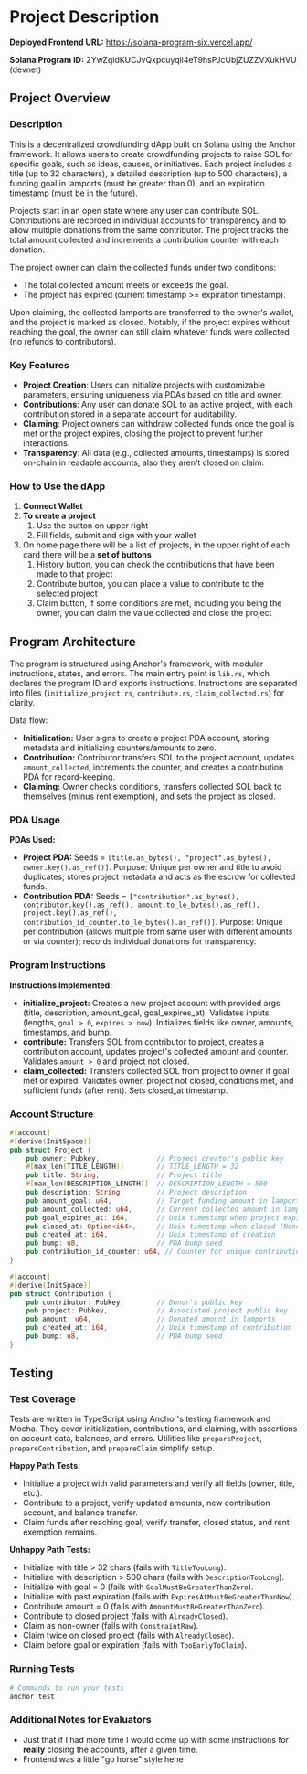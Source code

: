 # Project Description

**Deployed Frontend URL:** https://solana-program-six.vercel.app/

**Solana Program ID:** 2YwZqidKUCJvQxpcuyqii4eT9hsPJcUbjZUZZVXukHVU (devnet)

## Project Overview

### Description

This is a decentralized crowdfunding dApp built on Solana using the Anchor framework. It allows users to create crowdfunding projects to raise SOL for specific goals, such as ideas, causes, or initiatives. Each project includes a title (up to 32 characters), a detailed description (up to 500 characters), a funding goal in lamports (must be greater than 0), and an expiration timestamp (must be in the future).

Projects start in an open state where any user can contribute SOL. Contributions are recorded in individual accounts for transparency and to allow multiple donations from the same contributor. The project tracks the total amount collected and increments a contribution counter with each donation.

The project owner can claim the collected funds under two conditions:

- The total collected amount meets or exceeds the goal.
- The project has expired (current timestamp >= expiration timestamp).

Upon claiming, the collected lamports are transferred to the owner's wallet, and the project is marked as closed. Notably, if the project expires without reaching the goal, the owner can still claim whatever funds were collected (no refunds to contributors).

### Key Features

- **Project Creation**: Users can initialize projects with customizable parameters, ensuring uniqueness via PDAs based on title and owner.
- **Contributions**: Any user can donate SOL to an active project, with each contribution stored in a separate account for auditability.
- **Claiming**: Project owners can withdraw collected funds once the goal is met or the project expires, closing the project to prevent further interactions.
- **Transparency**: All data (e.g., collected amounts, timestamps) is stored on-chain in readable accounts, also they aren't closed on claim.

### How to Use the dApp

1. **Connect Wallet**
2. **To create a project**
    1. Use the button on upper right
    2. Fill fields, submit and sign with your wallet
3. On home page there will be a list of projects, in the upper right of each card there will be a **set of buttons**
    1. History button, you can check the contributions that have been made to that project
    2. Contribute button, you can place a value to contribute to the selected project
    3. Claim button, if some conditions are met, including you being the owner, you can claim the value collected and close the project

## Program Architecture
The program is structured using Anchor's framework, with modular instructions, states, and errors. The main entry point is `lib.rs`, which declares the program ID and exports instructions. Instructions are separated into files (`initialize_project.rs`, `contribute.rs`, `claim_collected.rs`) for clarity.

Data flow:
- **Initialization:** User signs to create a project PDA account, storing metadata and initializing counters/amounts to zero.
- **Contribution:** Contributor transfers SOL to the project account, updates `amount_collected`, increments the counter, and creates a contribution PDA for record-keeping.
- **Claiming:** Owner checks conditions, transfers collected SOL back to themselves (minus rent exemption), and sets the project as closed.

### PDA Usage

**PDAs Used:**
- **Project PDA:** Seeds = `[title.as_bytes(), "project".as_bytes(), owner.key().as_ref()]`. Purpose: Unique per owner and title to avoid duplicates; stores project metadata and acts as the escrow for collected funds.
- **Contribution PDA:** Seeds = `["contribution".as_bytes(), contributor.key().as_ref(), amount.to_le_bytes().as_ref(), project.key().as_ref(), contribution_id_counter.to_le_bytes().as_ref()]`. Purpose: Unique per contribution (allows multiple from same user with different amounts or via counter); records individual donations for transparency.

### Program Instructions
**Instructions Implemented:**
- **initialize_project:** Creates a new project account with provided args (title, description, amount_goal, goal_expires_at). Validates inputs (lengths, `goal > 0`, `expires > now`). Initializes fields like owner, amounts, timestamps, and bump.
- **contribute:** Transfers SOL from contributor to project, creates a contribution account, updates project's collected amount and counter. Validates `amount > 0` and project not closed.
- **claim_collected:** Transfers collected SOL from project to owner if goal met or expired. Validates owner, project not closed, conditions met, and sufficient funds (after rent). Sets closed_at timestamp.

### Account Structure
```rust
#[account]
#[derive(InitSpace)]
pub struct Project {
    pub owner: Pubkey,              // Project creator's public key
    #[max_len(TITLE_LENGTH)]        // TITLE_LENGTH = 32
    pub title: String,              // Project title
    #[max_len(DESCRIPTION_LENGTH)]  // DESCRIPTION_LENGTH = 500
    pub description: String,        // Project description
    pub amount_goal: u64,           // Target funding amount in lamports
    pub amount_collected: u64,      // Current collected amount in lamports
    pub goal_expires_at: i64,       // Unix timestamp when project expires
    pub closed_at: Option<i64>,     // Unix timestamp when closed (None if open)
    pub created_at: i64,            // Unix timestamp of creation
    pub bump: u8,                   // PDA bump seed
    pub contribution_id_counter: u64, // Counter for unique contributions
}
```

```rust
#[account]
#[derive(InitSpace)]
pub struct Contribution {
    pub contributor: Pubkey,        // Donor's public key
    pub project: Pubkey,            // Associated project public key
    pub amount: u64,                // Donated amount in lamports
    pub created_at: i64,            // Unix timestamp of contribution
    pub bump: u8,                   // PDA bump seed
}
```

## Testing

### Test Coverage
Tests are written in TypeScript using Anchor's testing framework and Mocha. They cover initialization, contributions, and claiming, with assertions on account data, balances, and errors. Utilities like `prepareProject`, `prepareContribution`, and `prepareClaim` simplify setup.

**Happy Path Tests:**
- Initialize a project with valid parameters and verify all fields (owner, title, etc.).
- Contribute to a project, verify updated amounts, new contribution account, and balance transfer.
- Claim funds after reaching goal, verify transfer, closed status, and rent exemption remains.

**Unhappy Path Tests:**
- Initialize with title > 32 chars (fails with `TitleTooLong`).
- Initialize with description > 500 chars (fails with `DescriptionTooLong`).
- Initialize with goal = 0 (fails with `GoalMustBeGreaterThanZero`).
- Initialize with past expiration (fails with `ExpiresAtMustBeGreaterThanNow`).
- Contribute amount = 0 (fails with `AmountMustBeGreaterThanZero`).
- Contribute to closed project (fails with `AlreadyClosed`).
- Claim as non-owner (fails with `ConstraintRaw`).
- Claim twice on closed project (fails with `AlreadyClosed`).
- Claim before goal or expiration (fails with `TooEarlyToClaim`).

### Running Tests
```bash
# Commands to run your tests
anchor test
```

### Additional Notes for Evaluators

- Just that if I had more time I would come up with some instructions for **really** closing the accounts, after a given time.
- Frontend was a little "go horse" style hehe
